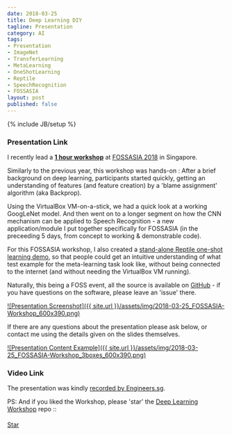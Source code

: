 ```yaml
---
date: 2018-03-25
title: Deep Learning DIY
tagline: Presentation
category: AI
tags:
- Presentation
- ImageNet
- TransferLearning
- MetaLearning
- OneShotLearning
- Reptile
- SpeechRecognition
- FOSSASIA
layout: post
published: false
---
```

{% include JB/setup %}



### Presentation Link

I recently lead a <strong><a href="http://redcatlabs.com/2018-03-25_FOSSASIA-Workshop/" target="_blank">
1 hour workshop</a></strong> at [FOSSASIA 2018](http://2018.fossasia.org/) in Singapore.

Similarly to the previous year, this workshop was hands-on : After a brief background on deep learning, 
participants started quickly, getting an understanding of features (and feature creation) 
by a 'blame assignment' algorithm (aka Backprop).  

Using the VirtualBox VM-on-a-stick, we had a quick look at a working GoogLeNet model.  And then went
on to a longer segment on how the CNN mechanism can be applied to Speech Recognition - 
a new application/module I put together specifically for FOSSASIA (in the preceeding 5 days, from concept
to working &amp; demonstrable code).

For this FOSSASIA workshop, I also created a 
<a href="http://redcatlabs.com/2018-03-25_FOSSASIA-Workshop/MetaLearning-demo.html" target="_blank">
stand-alone Reptile one-shot learning demo</a>, so that people could get an intuitive understanding of what
test example for the meta-learning task look like, without being connected to the internet (and without
needing the VirtualBox VM running).

Naturally, this being a FOSS event, all the source is available 
on <a href="https://github.com/mdda/deep-learning-workshop" target="_blank">GitHub</a> - 
if you have questions on the software, please leave an 'issue' there.

<a href="http://redcatlabs.com/2018-03-25_FOSSASIA-Workshop/" target="_blank">
![Presentation Screenshot]({{ site.url }}/assets/img/2018-03-25_FOSSASIA-Workshop_600x390.png)
</a>

If there are any questions about the presentation please ask below, 
or contact me using the details given on the slides themselves.

<a href="http://redcatlabs.com/2018-03-25_FOSSASIA-Workshop/MetaLearning-demo.html" target="_blank">
![Presentation Content Example]({{ site.url }}/assets/img/2018-03-25_FOSSASIA-Workshop_3boxes_600x390.png)
</a>


### Video Link

The presentation was kindly <a href="https://engineers.sg/video/deep-learning-d-i-y-workshop-fossasia-2018--2455" target="_blank">recorded by Engineers.sg</a>.


PS:  And if you liked the Workshop, please 'star' the <a href="https://github.com/mdda/deep-learning-workshop" target="_blank">Deep Learning Workshop</a> repo ::
<!-- From :: https://buttons.github.io/ -->
<!-- Place this tag where you want the button to render. -->
<span style="position:relative;top:5px;">
<a aria-label="Star mdda/deep-learning-workshop on GitHub" data-count-aria-label="# stargazers on GitHub" data-count-api="/repos/mdda/deep-learning-workshop#stargazers_count" data-count-href="/mdda/deep-learning-workshop/stargazers" data-icon="octicon-star" href="https://github.com/mdda/deep-learning-workshop" class="github-button">Star</a>
<!-- Place this tag right after the last button or just before your close body tag. -->
<script async defer id="github-bjs" src="https://buttons.github.io/buttons.js"></script>
</span>




